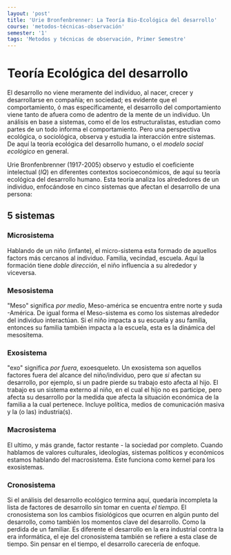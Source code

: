 ```yaml
---
layout: 'post'
title: 'Urie Bronfenbrenner: La Teoría Bio-Ecológica del desarrollo'
course: 'metodos-técnicas-observación'
semester: '1'
tags: 'Metodos y técnicas de observación, Primer Semestre'
---
```



# Teoría Ecológica del desarrollo

El desarrollo no viene meramente del individuo, al nacer, crecer y desarrollarse en compañía; en sociedad; es evidente que el comportamiento, ó mas específicamente, el desarrollo del comportamiento viene tanto de afuera como de adentro de la mente de un individuo. Un análisis en base a sistemas, como el de los estructuralistas, estudian como partes de un todo informa el comportamiento. Pero una perspectiva ecológica, o sociológica, observa y estudia la interacción entre sistemas. De aquí la teoría ecológica del desarrollo humano, o el *modelo social ecológico* en general.

Urie Bronfenbrenner (1917-2005) observo y estudio el coeficiente intelectual (*IQ*) en diferentes contextos socioeconómicos, de aquí su teoría ecológica del desarrollo humano. Esta teoría analiza los alrededores de un individuo, enfocándose en cinco sistemas que afectan el desarrollo de una persona:

## 5 sistemas

### Microsistema

Hablando de un niño (infante), el micro-sistema esta formado de aquellos factors más cercanos al individuo. Familia, vecindad, escuela. Aquí la formación tiene *doble dirección*, el niño influencia a su alrededor y viceversa.

### Mesosistema

"Meso" significa *por medio*, Meso-américa se encuentra entre norte y suda -América. De igual forma el Meso-sistema es como los sistemas alrededor del individuo interactúan.  Si el niño impacta a su escuela y asu familia, entonces su familia también impacta a la escuela, esta es la dinámica del mesositema.

### Exosistema

"exo" significa *por fuera*, exoesqueleto. Un exosistema son aquellos factores fuera del alcance del niño/individuo, pero que *si* afectan su desarrollo, por ejemplo, si un padre pierde su trabajo esto afecta al hijo. El trabajo es un sistema externo al niño, en el cual el hijo no es participe, pero afecta su desarrollo por la medida que afecta la situación económica de la familia a la cual pertenece. Incluye política, medios de comunicación masiva y la (o las) industria(s).

### Macrosistema

El ultimo, y más grande, factor restante - la sociedad por completo. Cuando hablamos de valores culturales, ideologías, sistemas politicos y económicos estamos hablando del macrosistema. Este funciona como kernel para los exosistemas.

### Cronosistema

Si el análisis del desarrollo ecológico termina aquí, quedaría incompleta la lista de factores de desarrollo sin tomar en cuenta *el tiempo*. El cronosistema son los cambios fisiológicos que ocurren en algún punto del desarrollo, como también los momentos clave del desarrollo. Como la perdida de un familiar. Es diferente el desarrollo en la era industrial contra la era informática, el eje del cronosistema también se refiere a esta clase de tiempo. Sin pensar en el tiempo, el desarrollo carecería de enfoque.
